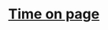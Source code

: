 # [Time on page](https://mp.weixin.qq.com/s?__biz=MjM5MTA1MjAxMQ==&mid=2651229597&idx=1&sn=a536d322bd8ccef713637fc93c103a28&chksm=bd4954198a3edd0fad4ccb256a9690854ec14452c7093e2246766b54f65ac397507d128669da&scene=4&subscene=126&ascene=1&devicetype=Windows+10+x64&version=62090070&abtest_cookie=AAACAA%3D%3D&lang=zh_CN&exportkey=A9YNADjPMc6DR4sQjDFBEEE%3D&pass_ticket=%2F46CqwBjyM8bfW8ywTzYgwLuwqeqnRwNsoIX7eM72%2FH%2Fq1UWSFtFpm496BIKH7Bs&wx_header=1&nettype=WIFI&key=9a42bf5c8c32d10345b9cdf691dfad0390f97b33c3d65eb0c4f8bfe06c9ca7dcbcb3600b9167fabe77e8ad17c21f54036128c99d995b98fa5d6654a226b5c78b56bedf170982e65e6168ed91831cb5fc&uin=MTQwNDY0NjkxMg%3D%3D)
